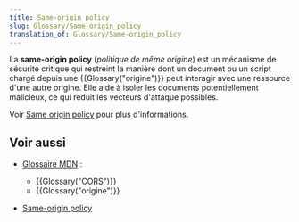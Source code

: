 ```yaml
---
title: Same-origin policy
slug: Glossary/Same-origin_policy
translation_of: Glossary/Same-origin_policy
---
```


La **same-origin policy** (_politique de même origine_) est un mécanisme de sécurité critique qui restreint la manière dont un document ou un script chargé depuis une {{Glossary("origine")}} peut interagir avec une ressource d'une autre origine. Elle aide à isoler les documents potentiellement malicieux, ce qui réduit les vecteurs d'attaque possibles.

Voir [Same origin policy](/fr/docs/Web/Security/Same_origin_policy_for_JavaScript) pour plus d'informations.

## Voir aussi

- [Glossaire MDN](/fr/docs/Glossary)&nbsp;:

  - {{Glossary("CORS")}}
  - {{Glossary("origine")}}

- [Same-origin policy](/fr/docs/Web/JavaScript/Same_origin_policy_for_JavaScript)
